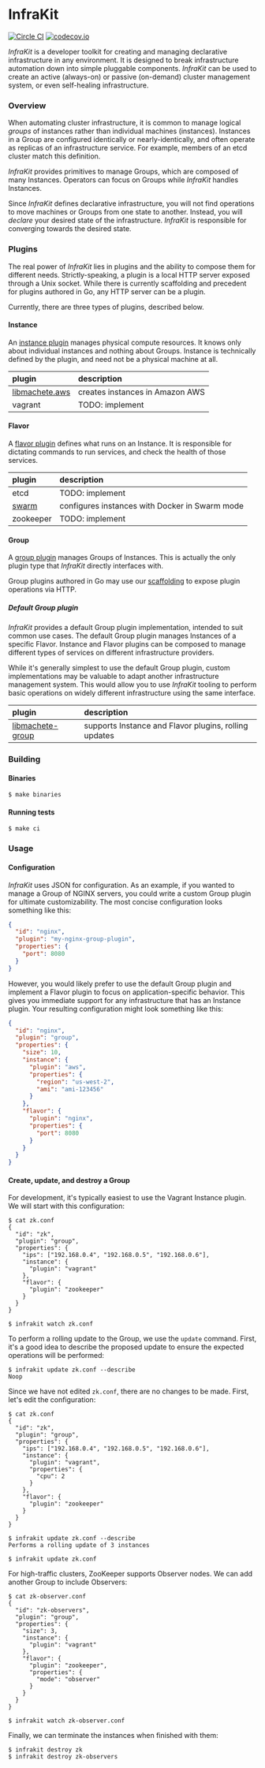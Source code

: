 InfraKit
========

[![Circle CI](https://circleci.com/gh/docker/libmachete.png?style=shield&circle-token=50d2063f283f98b7d94746416c979af3102275b5)](https://circleci.com/gh/docker/libmachete)
[![codecov.io](https://codecov.io/github/docker/libmachete/coverage.svg?branch=master&token=z08ZKeIJfA)](https://codecov.io/github/docker/libmachete?branch=master)

_InfraKit_ is a developer toolkit for creating and managing declarative infrastructure in any environment.  It is
designed to break infrastructure automation down into simple pluggable components.  _InfraKit_ can be used to create
an active (always-on) or passive (on-demand) cluster management system, or even self-healing infrastructure.


### Overview
When automating cluster infrastructure, it is common to manage logical _groups_ of instances rather than individual
machines (instances). Instances in a Group are configured identically or nearly-identically, and often operate as
replicas of an infrastructure service.  For example, members of an etcd cluster match this definition.

_InfraKit_ provides primitives to manage Groups, which are composed of many Instances.  Operators can focus on Groups
while _InfraKit_ handles Instances.

Since _InfraKit_ defines declarative infrastructure, you will not find operations to move machines or Groups from one
state to another.  Instead, you will _declare_ your desired state of the infrastructure.  _InfraKit_ is responsible
for converging towards the desired state.


### Plugins
The real power of _InfraKit_ lies in plugins and the ability to compose them for different needs.  Strictly-speaking,
a plugin is a local HTTP server exposed through a Unix socket.  While there is currently scaffolding and precedent for
plugins authored in Go, any HTTP server can be a plugin.

Currently, there are three types of plugins, described below.

#### Instance
An [instance plugin](spi/instance/spi.go) manages physical compute resources.  It knows only about individual instances
and nothing about Groups.  Instance is technically defined by the plugin, and need not be a physical machine at all.

| plugin| description                  |
|:------|:-----------------------------|
| [libmachete.aws](https://github.com/docker/libmachete.aws) | creates instances in Amazon AWS |
| vagrant | TODO: implement |


#### Flavor
A [flavor plugin](spi/flavor/spi.go) defines what runs on an Instance.  It is responsible for dictating
commands to run services, and check the health of those services.

| plugin| description                  |
|:------|:-----------------------------|
| etcd | TODO: implement |
| [swarm](plugin/group/swarm) | configures instances with Docker in Swarm mode |
| zookeeper | TODO: implement |


#### Group
A [group plugin](spi/group/spi.go) manages Groups of Instances.  This is actually the only plugin type that _InfraKit_
directly interfaces with.

Group plugins authored in Go may use our [scaffolding](plugin/group/groupserver/run.go) to expose plugin operations via HTTP.

##### Default Group plugin
_InfraKit_ provides a default Group plugin implementation, intended to suit common use cases.  The default Group plugin
manages Instances of a specific Flavor.  Instance and Flavor plugins can be composed to manage different types of
services on different infrastructure providers.

While it's generally simplest to use the default Group plugin, custom implementations may be valuable to adapt another
infrastructure management system.  This would allow you to use _InfraKit_ tooling to perform basic operations on widely
different infrastructure using the same interface.

| plugin| description                  |
|:------|:-----------------------------|
| [libmachete-group](plugin/group) | supports Instance and Flavor plugins, rolling updates |


### Building
#### Binaries
```shell
$ make binaries
```


#### Running tests
```shell
$ make ci
```

### Usage
#### Configuration
_InfraKit_ uses JSON for configuration.  As an example, if you wanted to manage a Group of NGINX servers, you could
write a custom Group plugin for ultimate customizability.  The most concise configuration looks something like this:

```json
{
  "id": "nginx",
  "plugin": "my-nginx-group-plugin",
  "properties": {
    "port": 8080
  }
}
````

However, you would likely prefer to use the default Group plugin and implement a Flavor plugin to focus on
application-specific behavior.  This gives you immediate support for any infrastructure that has an Instance plugin.
Your resulting configuration might look something like this:

```json
{
  "id": "nginx",
  "plugin": "group",
  "properties": {
    "size": 10,
    "instance": {
      "plugin": "aws",
      "properties": {
        "region": "us-west-2",
        "ami": "ami-123456"
      }
    },
    "flavor": {
      "plugin": "nginx",
      "properties": {
        "port": 8080
      }
    }
  }
}
```

#### Create, update, and destroy a Group
For development, it's typically easiest to use the Vagrant Instance plugin.  We will start with this configuration:

```shell
$ cat zk.conf
{
  "id": "zk",
  "plugin": "group",
  "properties": {
    "ips": ["192.168.0.4", "192.168.0.5", "192.168.0.6"],
    "instance": {
      "plugin": "vagrant"
    },
    "flavor": {
      "plugin": "zookeeper"
    }
  }
}
```

```shell
$ infrakit watch zk.conf
```

To perform a rolling update to the Group, we use the `update` command.  First, it's a good idea to describe the proposed
update to ensure the expected operations will be performed:

```shell
$ infrakit update zk.conf --describe
Noop
```

Since we have not edited `zk.conf`, there are no changes to be made.  First, let's edit the configuration:

```shell
$ cat zk.conf
{
  "id": "zk",
  "plugin": "group",
  "properties": {
    "ips": ["192.168.0.4", "192.168.0.5", "192.168.0.6"],
    "instance": {
      "plugin": "vagrant",
      "properties": {
        "cpu": 2
      }
    },
    "flavor": {
      "plugin": "zookeeper"
    }
  }
}
```

```shell
$ infrakit update zk.conf --describe
Performs a rolling update of 3 instances

$ infrakit update zk.conf
```

For high-traffic clusters, ZooKeeper supports Observer nodes.  We can add another Group to include Observers:

```shell
$ cat zk-observer.conf
{
  "id": "zk-observers",
  "plugin": "group",
  "properties": {
    "size": 3,
    "instance": {
      "plugin": "vagrant"
    },
    "flavor": {
      "plugin": "zookeeper",
      "properties": {
        "mode": "observer"
      }
    }
  }
}

$ infrakit watch zk-observer.conf
```

Finally, we can terminate the instances when finished with them:

```shell
$ infrakit destroy zk
$ infrakit destroy zk-observers

```
